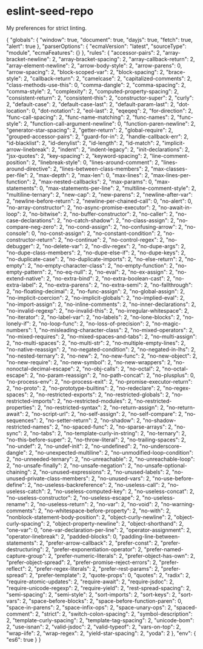 # eslint-seed-repo
My preferences for strict linting.

{
    "globals": {
        "window": true,
        "document": true,
        "dayjs": true,
        "fetch": true,
        "alert": true
      },
    "parserOptions": {
        "ecmaVersion": "latest",
        "sourceType": "module",
        "ecmaFeatures": {}
    },
    "rules": {
        "accessor-pairs": 2,
        "array-bracket-newline": 2,
        "array-bracket-spacing": 2,
        "array-callback-return": 2,
        "array-element-newline": 2,
        "arrow-body-style": 2,
        "arrow-parens": 0,
        "arrow-spacing": 2,
        "block-scoped-var": 2,
        "block-spacing": 2,
        "brace-style": 2,
        "callback-return": 2,
        "camelcase": 2,
        "capitalized-comments": 2,
        "class-methods-use-this": 0,
        "comma-dangle": 2,
        "comma-spacing": 2,
        "comma-style": 2,
        "complexity": 2,
        "computed-property-spacing": 2,
        "consistent-return": 2,
        "consistent-this": 2,
        "constructor-super": 2,
        "curly": 2,
        "default-case": 2,
        "default-case-last": 2,
        "default-param-last": 2,
        "dot-location": 0,
        "dot-notation": 2,
        "eol-last": 2,
        "eqeqeq": 2,
        "for-direction": 2,
        "func-call-spacing": 2,
        "func-name-matching": 2,
        "func-names": 2,
        "func-style": 2,
        "function-call-argument-newline": 0,
        "function-paren-newline": 2,
        "generator-star-spacing": 2,
        "getter-return": 2,
        "global-require": 2,
        "grouped-accessor-pairs": 2,
        "guard-for-in": 2,
        "handle-callback-err": 2,
        "id-blacklist": 2,
        "id-denylist": 2,
        "id-length": 2,
        "id-match": 2,
        "implicit-arrow-linebreak": 2,
        "indent": 2,
        "indent-legacy": 2,
        "init-declarations": 2,
        "jsx-quotes": 2,
        "key-spacing": 2,
        "keyword-spacing": 2,
        "line-comment-position": 2,
        "linebreak-style": 0,
        "lines-around-comment": 2,
        "lines-around-directive": 2,
        "lines-between-class-members": 2,
        "max-classes-per-file": 2,
        "max-depth": 2,
        "max-len": 0,
        "max-lines": 2,
        "max-lines-per-function": 2,
        "max-nested-callbacks": 2,
        "max-params": 0,
        "max-statements": 0,
        "max-statements-per-line": 2,
        "multiline-comment-style": 2,
        "multiline-ternary": 2,
        "new-cap": 2,
        "new-parens": 2,
        "newline-after-var": 2,
        "newline-before-return": 2,
        "newline-per-chained-call": 0,
        "no-alert": 0,
        "no-array-constructor": 2,
        "no-async-promise-executor": 2,
        "no-await-in-loop": 2,
        "no-bitwise": 2,
        "no-buffer-constructor": 2,
        "no-caller": 2,
        "no-case-declarations": 2,
        "no-catch-shadow": 2,
        "no-class-assign": 2,
        "no-compare-neg-zero": 2,
        "no-cond-assign": 2,
        "no-confusing-arrow": 2,
        "no-console": 0,
        "no-const-assign": 2,
        "no-constant-condition": 2,
        "no-constructor-return": 2,
        "no-continue": 2,
        "no-control-regex": 2,
        "no-debugger": 2,
        "no-delete-var": 2,
        "no-div-regex": 2,
        "no-dupe-args": 2,
        "no-dupe-class-members": 2,
        "no-dupe-else-if": 2,
        "no-dupe-keys": 2,
        "no-duplicate-case": 2,
        "no-duplicate-imports": 2,
        "no-else-return": 2,
        "no-empty": 2,
        "no-empty-character-class": 2,
        "no-empty-function": 2,
        "no-empty-pattern": 2,
        "no-eq-null": 2,
        "no-eval": 2,
        "no-ex-assign": 2,
        "no-extend-native": 2,
        "no-extra-bind": 2,
        "no-extra-boolean-cast": 2,
        "no-extra-label": 2,
        "no-extra-parens": 2,
        "no-extra-semi": 2,
        "no-fallthrough": 2,
        "no-floating-decimal": 2,
        "no-func-assign": 2,
        "no-global-assign": 2,
        "no-implicit-coercion": 2,
        "no-implicit-globals": 2,
        "no-implied-eval": 2,
        "no-import-assign": 2,
        "no-inline-comments": 2,
        "no-inner-declarations": 2,
        "no-invalid-regexp": 2,
        "no-invalid-this": 2,
        "no-irregular-whitespace": 2,
        "no-iterator": 2,
        "no-label-var": 2,
        "no-labels": 2,
        "no-lone-blocks": 2,
        "no-lonely-if": 2,
        "no-loop-func": 2,
        "no-loss-of-precision": 2,
        "no-magic-numbers": 1,
        "no-misleading-character-class": 2,
        "no-mixed-operators": 2,
        "no-mixed-requires": 2,
        "no-mixed-spaces-and-tabs": 2,
        "no-multi-assign": 2,
        "no-multi-spaces": 2,
        "no-multi-str": 2,
        "no-multiple-empty-lines": 2,
        "no-native-reassign": 2,
        "no-negated-condition": 2,
        "no-negated-in-lhs": 2,
        "no-nested-ternary": 2,
        "no-new": 2,
        "no-new-func": 2,
        "no-new-object": 2,
        "no-new-require": 2,
        "no-new-symbol": 2,
        "no-new-wrappers": 2,
        "no-nonoctal-decimal-escape": 2,
        "no-obj-calls": 2,
        "no-octal": 2,
        "no-octal-escape": 2,
        "no-param-reassign": 2,
        "no-path-concat": 2,
        "no-plusplus": 0,
        "no-process-env": 2,
        "no-process-exit": 2,
        "no-promise-executor-return": 2,
        "no-proto": 2,
        "no-prototype-builtins": 2,
        "no-redeclare": 2,
        "no-regex-spaces": 2,
        "no-restricted-exports": 2,
        "no-restricted-globals": 2,
        "no-restricted-imports": 2,
        "no-restricted-modules": 2,
        "no-restricted-properties": 2,
        "no-restricted-syntax": 2,
        "no-return-assign": 2,
        "no-return-await": 2,
        "no-script-url": 2,
        "no-self-assign": 2,
        "no-self-compare": 2,
        "no-sequences": 2,
        "no-setter-return": 2,
        "no-shadow": 2,
        "no-shadow-restricted-names": 2,
        "no-spaced-func": 2,
        "no-sparse-arrays": 2,
        "no-sync": 2,
        "no-tabs": 2,
        "no-template-curly-in-string": 2,
        "no-ternary": 2,
        "no-this-before-super": 2,
        "no-throw-literal": 2,
        "no-trailing-spaces": 2,
        "no-undef": 2,
        "no-undef-init": 2,
        "no-undefined": 2,
        "no-underscore-dangle": 2,
        "no-unexpected-multiline": 2,
        "no-unmodified-loop-condition": 2,
        "no-unneeded-ternary": 2,
        "no-unreachable": 2,
        "no-unreachable-loop": 2,
        "no-unsafe-finally": 2,
        "no-unsafe-negation": 2,
        "no-unsafe-optional-chaining": 2,
        "no-unused-expressions": 2,
        "no-unused-labels": 2,
        "no-unused-private-class-members": 2,
        "no-unused-vars": 2,
        "no-use-before-define": 2,
        "no-useless-backreference": 2,
        "no-useless-call": 2,
        "no-useless-catch": 2,
        "no-useless-computed-key": 2,
        "no-useless-concat": 2,
        "no-useless-constructor": 2,
        "no-useless-escape": 2,
        "no-useless-rename": 2,
        "no-useless-return": 2,
        "no-var": 2,
        "no-void": 2,
        "no-warning-comments": 2,
        "no-whitespace-before-property": 2,
        "no-with": 2,
        "nonblock-statement-body-position": 2,
        "object-curly-newline": 2,
        "object-curly-spacing": 2,
        "object-property-newline": 2,
        "object-shorthand": 2,
        "one-var": 0,
        "one-var-declaration-per-line": 2,
        "operator-assignment": 2,
        "operator-linebreak": 2,
        "padded-blocks": 0,
        "padding-line-between-statements": 2,
        "prefer-arrow-callback": 2,
        "prefer-const": 2,
        "prefer-destructuring": 2,
        "prefer-exponentiation-operator": 2,
        "prefer-named-capture-group": 2,
        "prefer-numeric-literals": 2,
        "prefer-object-has-own": 2,
        "prefer-object-spread": 2,
        "prefer-promise-reject-errors": 2,
        "prefer-reflect": 2,
        "prefer-regex-literals": 2,
        "prefer-rest-params": 2,
        "prefer-spread": 2,
        "prefer-template": 2,
        "quote-props": 0,
        "quotes": 2,
        "radix": 2,
        "require-atomic-updates": 2,
        "require-await": 2,
        "require-jsdoc": 2,
        "require-unicode-regexp": 2,
        "require-yield": 2,
        "rest-spread-spacing": 2,
        "semi-spacing": 2,
        "semi-style": 2,
        "sort-imports": 2,
        "sort-keys": 2,
        "sort-vars": 2,
        "space-before-blocks": 2,
        "space-before-function-paren": 0,
        "space-in-parens": 2,
        "space-infix-ops": 2,
        "space-unary-ops": 2,
        "spaced-comment": 2,
        "strict": 2,
        "switch-colon-spacing": 2,
        "symbol-description": 2,
        "template-curly-spacing": 2,
        "template-tag-spacing": 2,
        "unicode-bom": 2,
        "use-isnan": 2,
        "valid-jsdoc": 2,
        "valid-typeof": 2,
        "vars-on-top": 2,
        "wrap-iife": 2,
        "wrap-regex": 2,
        "yield-star-spacing": 2,
        "yoda": 2
    },
    "env": {
        "es6": true
    }
}
